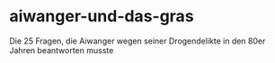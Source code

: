 # aiwanger-und-das-gras
Die 25 Fragen, die Aiwanger wegen seiner Drogendelikte in den 80er Jahren beantworten musste
